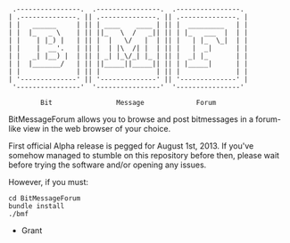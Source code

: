      .----------------.  .----------------.  .----------------. 
    | .--------------. || .--------------. || .--------------. |
    | |   ______     | || | ____    ____ | || |  _________   | |
    | |  |_   _ \    | || ||_   \  /   _|| || | |_   ___  |  | |
    | |    | |_) |   | || |  |   \/   |  | || |   | |_  \_|  | |
    | |    |  __'.   | || |  | |\  /| |  | || |   |  _|      | |
    | |   _| |__) |  | || | _| |_\/_| |_ | || |  _| |_       | |
    | |  |_______/   | || ||_____||_____|| || | |_____|      | |
    | |              | || |              | || |              | |
    | '--------------' || '--------------' || '--------------' |
     '----------------'  '----------------'  '----------------' 

            Bit                Message             Forum

BitMessageForum allows you to browse and post bitmessages in a
forum-like view in the web browser of your choice.

First official Alpha release is pegged for August 1st, 2013.  If
you've somehow managed to stumble on this repository before then,
please wait before trying the software and/or opening any issues.

However, if you must:

    cd BitMessageForum
    bundle install
    ./bmf

- Grant